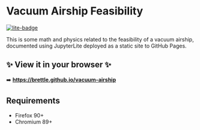 # Vacuum Airship Feasibility

[![lite-badge](https://jupyterlite.rtfd.io/en/latest/_static/badge.svg)](https://brettle.github.io/vacuum-airship)

This is some math and physics related to the feasibility of a vacuum airship, documented using JupyterLite deployed as a static site to GitHub Pages.

## ✨ View it in your browser ✨

➡️ **https://brettle.github.io/vacuum-airship**

## Requirements

- Firefox 90+
- Chromium 89+
